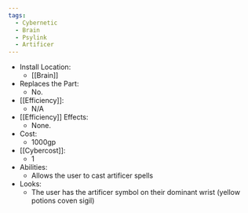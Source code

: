 ```yaml
---
tags:
  - Cybernetic
  - Brain
  - Psylink
  - Artificer
---
```

* Install Location:
	* [[Brain]]
* Replaces the Part:
	* No.
* [[Efficiency]]:
	* N/A
* [[Efficiency]] Effects:
	- None.
* Cost:
	* 1000gp
* [[Cybercost]]:
	* 1
* Abilities:
	* Allows the user to cast artificer spells
* Looks:
	* The user has the artificer symbol on their dominant wrist (yellow potions coven sigil)

